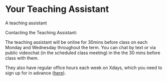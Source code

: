 # Your Teaching Assistant

A teaching assistant



Contacting the Teaching Assistant:

The teaching assistant will be online for 30mins before class on each Monday and Wednesday throughout the term. You can chat by text or via public videochat \(in the scheduled class meeting\) in the the 30 mins before class with them. 

They also have regular office hours each week on Xdays, which you need to sign up for in advance \([here](https://docs.google.com/spreadsheets/d/153_Rzt-yaPZOm7jPI7JaWtQD6rwccmskbzYvkkFttCM/edit?usp=sharing)\). 

